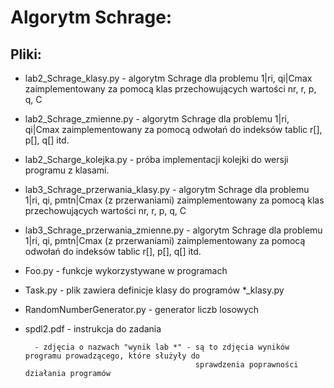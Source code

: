 # Algorytm Schrage:
## Pliki: 
* lab2_Schrage_klasy.py - algorytm Schrage dla problemu 1|ri, qi|Cmax 
                                  zaimplementowany za pomocą klas przechowujących wartości nr, r, p, q, C

* lab2_Schrage_zmienne.py - algorytm Schrage dla problemu 1|ri, qi|Cmax 
                                    zaimplementowany za pomocą odwołań do indeksów tablic r[], p[], q[] itd.

* lab2_Scharge_kolejka.py - próba implementacji kolejki do wersji programu z klasami.

* lab3_Schrage_przerwania_klasy.py - algorytm Schrage dla problemu 1|ri, qi, pmtn|Cmax (z przerwaniami)
                                             zaimplementowany za pomocą klas przechowujących wartości nr, r, p, q, C
* lab3_Schrage_przerwania_zmienne.py - algorytm Schrage dla problemu 1|ri, qi, pmtn|Cmax (z przerwaniami)
                                               zaimplementowany za pomocą odwołań do indeksów tablic r[], p[], q[] itd.

* Foo.py - funkcje wykorzystywane w programach

* Task.py - plik zawiera definicje klasy do programów *_klasy.py
        
* RandomNumberGenerator.py - generator liczb losowych

* spdl2.pdf - instrukcja do zadania

        - zdjęcia o nazwach "wynik lab *" - są to zdjęcia wyników programu prowadzącego, które służyły do 
                                            sprawdzenia poprawności działania programów
